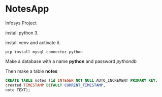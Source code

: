 # NotesApp
Infosys Project

install python 3.

install venv and activate it.

`pip install mysql-connector-python`

Make a database with a name **python** and password *pythondb*

Then make a table **notes**

```sql
CREATE TABLE notes (id INTEGER NOT NULL AUTO_INCREMENT PRIMARY KEY,
created TIMESTAMP DEFAULT CURRENT_TIMESTAMP,
note TEXT);
```



